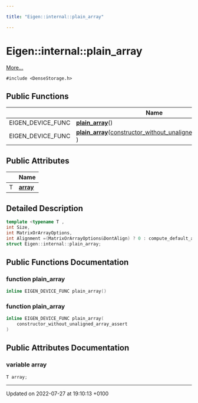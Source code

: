 ```yaml
---

title: "Eigen::internal::plain_array"

---
```


# Eigen::internal::plain_array



 [More...](#detailed-description)


`#include <DenseStorage.h>`

## Public Functions

|                | Name           |
| -------------- | -------------- |
| EIGEN_DEVICE_FUNC | **[plain_array](http://example.org/classes/structeigen_1_1internal_1_1plain__array/#function-plain-array)**() |
| EIGEN_DEVICE_FUNC | **[plain_array](http://example.org/classes/structeigen_1_1internal_1_1plain__array/#function-plain-array)**(<a href="http://example.org/classes/structeigen_1_1internal_1_1constructor__without__unaligned__array__assert/">constructor_without_unaligned_array_assert</a> ) |

## Public Attributes

|                | Name           |
| -------------- | -------------- |
| T | **[array](http://example.org/classes/structeigen_1_1internal_1_1plain__array/#variable-array)**  |

## Detailed Description

```cpp
template <typename T ,
int Size,
int MatrixOrArrayOptions,
int Alignment =(MatrixOrArrayOptions&DontAlign) ? 0 : compute_default_alignment<T,Size>::value>
struct Eigen::internal::plain_array;
```

## Public Functions Documentation

### function plain_array

```cpp
inline EIGEN_DEVICE_FUNC plain_array()
```


### function plain_array

```cpp
inline EIGEN_DEVICE_FUNC plain_array(
    constructor_without_unaligned_array_assert 
)
```


## Public Attributes Documentation

### variable array

```cpp
T array;
```


-------------------------------

Updated on 2022-07-27 at 19:10:13 +0100